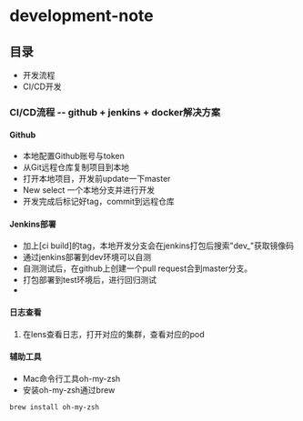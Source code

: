 # development-note

## 目录
* 开发流程
* CI/CD开发

### CI/CD流程 -- github + jenkins + docker解决方案

#### Github

* 本地配置Github账号与token
* 从Git远程仓库复制项目到本地
* 打开本地项目，开发前update一下master
* New select 一个本地分支并进行开发
* 开发完成后标记好tag，commit到远程仓库

#### Jenkins部署
* 加上[ci build]的tag，本地开发分支会在jenkins打包后搜索"dev_"获取镜像码
* 通过jenkins部署到dev环境可以自测
* 自测测试后，在github上创建一个pull request合到master分支。
* 打包部署到test环境后，进行回归测试
*

#### 日志查看
1. 在lens查看日志，打开对应的集群，查看对应的pod


#### 辅助工具
* Mac命令行工具oh-my-zsh
* 安装oh-my-zsh通过brew
```shell
brew install oh-my-zsh
```
